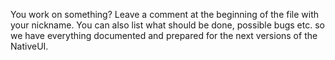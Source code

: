 You work on something? Leave a comment at the beginning of the file with your nickname. You can also list what should be done, possible bugs etc. so we have everything documented and prepared for the next versions of the NativeUI.